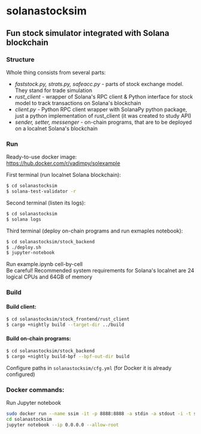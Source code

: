 # solanastocksim
## Fun stock simulator integrated with Solana blockchain

### Structure
Whole thing consists from several parts:
 - _faststock.py, strats.py, safeacc.py_ - parts of stock exchange model. They stand for trade simulation
 - _rust_client_ - wrapper of Solana's RPC client & Python interface for stock model to track transactions on Solana's blockchain
 - _client.py_ - Python RPC client wrapper with SolanaPy python package, just a python implementation of rust_client (it was created to study API)
 - _sender, setter, messenger_ - on-chain programs, that are to be deployed on a localnet Solana's blockchain

### Run
Ready-to-use docker image:<br>
https://hub.docker.com/r/vadimpy/solexample

First terminal (run localnet Solana blockchain):<br>
```bash
$ cd solanastocksim
$ solana-test-validator -r
```

Second terminal (listen its logs):<br>
```bash
$ cd solanastocksim
$ solana logs
```

Third terminal (deploy on-chain programs and run exmaples notebook):<br>
```bash
$ cd solanastocksim/stock_backend
$ ./deploy.sh
$ jupyter-notebook
```
Run example.ipynb cell-by-cell<br>
Be careful! Recommended system requirements for Solana's localnet are 24 logical CPUs and 64GB of memory

### Build
#### Build client:
```bash
$ cd solanastocksim/stock_frontend/rust_client
$ cargo +nightly build --target-dir ../build
```
#### Build on-chain programs:
```bash
$ cd solanastocksim/stock_backend
$ cargo +nightly build-bpf --bpf-out-dir build
```
Configure paths in `solanastocksim/cfg.yml` (for Docker it is already configured)

### Docker commands:
Run Jupyter notebook
```bash
sudo docker run --name ssim -it -p 8888:8888 -a stdin -a stdout -i -t ssim:latest /bin/bash
cd solanastocksim
jupyter notebook --ip 0.0.0.0 --allow-root
```



